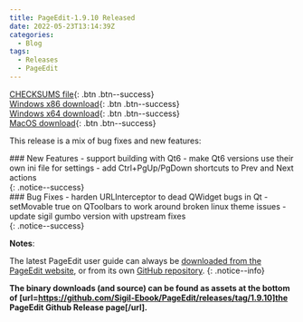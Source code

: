```yaml
---
title: PageEdit-1.9.10 Released
date: 2022-05-23T13:14:39Z
categories:
  - Blog
tags:
  - Releases
  - PageEdit
---
```


[CHECKSUMS file](https://github.com/Sigil-Ebook/PageEdit/releases/download/1.9.10/PageEdit-1.9.10-CHECKSUMS.sha256.txt){: .btn .btn--success}<br/>
[Windows x86 download](https://github.com/Sigil-Ebook/PageEdit/releases/download/1.9.10/PageEdit-1.9.10-Windows-Setup.exe){: .btn .btn--success}<br/>
[Windows x64 download](https://github.com/Sigil-Ebook/PageEdit/releases/download/1.9.10/PageEdit-1.9.10-Windows-x64-Setup.exe){: .btn .btn--success}<br/>
[MacOS download](https://github.com/Sigil-Ebook/PageEdit/releases/download/1.9.10/PageEdit.app-1.9.10-Mac.txz){: .btn .btn--success}

This release is a mix of bug fixes and new features:

<div markdown="1">
### New Features
- support building with Qt6
- make Qt6 versions use their own ini file for settings
- add Ctrl+PgUp/PgDown shortcuts to Prev and Next actions
</div>
{: .notice--success}

<div markdown="1">
### Bug Fixes
- harden URLInterceptor to dead QWidget bugs in Qt
- setMovable true on QToolbars to work around broken linux theme issues
- update sigil gumbo version with upstream fixes
</div>
{: .notice--success}

__Notes__:

The latest PageEdit user guide can always be [downloaded from the PageEdit website](https://sigil-ebook.com/pageedit/guide), or from its own [GitHub repository](https://github.com/Sigil-Ebook/pageedit-user-guide/releases/latest).
{: .notice--info}

__The binary downloads (and source) can be found as assets at the bottom of [url=https://github.com/Sigil-Ebook/PageEdit/releases/tag/1.9.10]the PageEdit Github Release page[/url].__